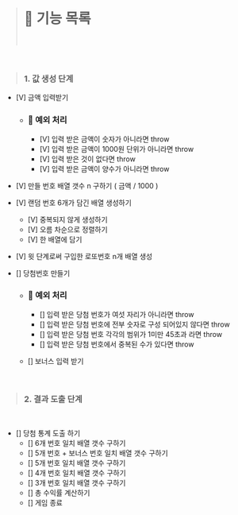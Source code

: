 > # 🚀 기능 목록
>
> <br>

<br>

> ### 1. 값 생성 단계

- [V] 금액 입력받기

  - ### 🚨 예외 처리
    - [V] 입력 받은 금액이 숫자가 아니라면 throw
    - [V] 입력 받은 금액이 1000원 단위가 아니라면 throw
    - [V] 입력 받은 것이 없다면 throw
    - [V] 입력 받은 금액이 양수가 아니라면 throw

- [V] 만들 번호 배열 갯수 n 구하기 ( 금액 / 1000 )

- [V] 랜덤 번호 6개가 담긴 배열 생성하기

  - [V] 중복되지 않게 생성하기
  - [V] 오름 차순으로 정렬하기
  - [V] 한 배열에 담기

- [V] 윗 단계로써 구입한 로또번호 n개 배열 생성

- [] 당첨번호 만들기

  - ### 🚨 예외 처리

    - [] 입력 받은 당첨 번호가 여섯 자리가 아니라면 throw
    - [] 입력 받은 당첨 번호에 전부 숫자로 구성 되어있지 않다면 throw
    - [] 입력 받은 당첨 번호 각각의 범위가 1미만 45초과 라면 throw
    - [] 입력 받은 당첨 번호에서 중복된 수가 있다면 throw

  - [] 보너스 입력 받기

  <br>

> ### 2. 결과 도출 단계

<br>

- [] 당첨 통계 도출 하기
  - [] 6개 번호 일치 배열 갯수 구하기
  - [] 5개 번호 + 보너스 번호 일치 배열 갯수 구하기
  - [] 5개 번호 일치 배열 갯수 구하기
  - [] 4개 번호 일치 배열 갯수 구하기
  - [] 3개 번호 일치 배열 갯수 구하기
  - [] 총 수익률 계산하기
  - [] 게임 종료
